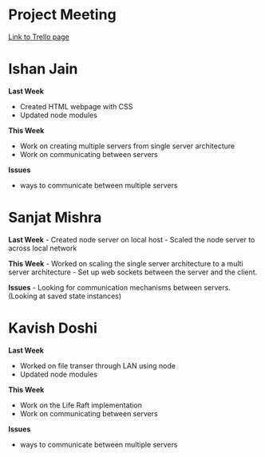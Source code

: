 # Project Meeting

<a href= "https://trello.com/b/fykgWYK4/untitled-board">Link to Trello page</a>

# Ishan Jain
**Last Week**
  - Created HTML webpage with CSS 
  - Updated node modules
 
 **This Week**
  - Work on creating multiple servers from single server architecture
  - Work on communicating between servers
 
 **Issues**
  - ways to communicate between multiple servers
  
 # Sanjat Mishra
 **Last Week**
    - Created node server on local host
    - Scaled the node server to across local network
    
 **This Week**
    - Worked on scaling the single server architecture to a multi server architecture
    - Set up web sockets between the server and the client.
    
  **Issues**
    - Looking for communication mechanisms between servers. (Looking at saved state instances)
    
# Kavish Doshi
**Last Week**
  - Worked on file transer through LAN using node 
  - Updated node modules
 
 **This Week**
 - Work on the Life Raft implementation
 - Work on communicating between servers
 
 **Issues**
  - ways to communicate between multiple servers
  
  
